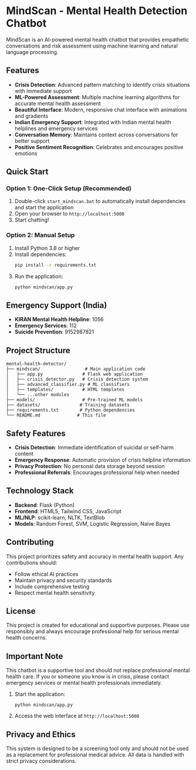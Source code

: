 # MindScan - Mental Health Detection Chatbot

MindScan is an AI-powered mental health chatbot that provides empathetic conversations and risk assessment using machine learning and natural language processing.

## Features

- **Crisis Detection**: Advanced pattern matching to identify crisis situations with immediate support
- **ML-Powered Assessment**: Multiple machine learning algorithms for accurate mental health assessment
- **Beautiful Interface**: Modern, responsive chat interface with animations and gradients
- **Indian Emergency Support**: Integrated with Indian mental health helplines and emergency services
- **Conversation Memory**: Maintains context across conversations for better support
- **Positive Sentiment Recognition**: Celebrates and encourages positive emotions

## Quick Start

### Option 1: One-Click Setup (Recommended)
1. Double-click `start_mindscan.bat` to automatically install dependencies and start the application
2. Open your browser to `http://localhost:5000`
3. Start chatting!

### Option 2: Manual Setup
1. Install Python 3.8 or higher
2. Install dependencies:
   ```bash
   pip install -r requirements.txt
   ```
3. Run the application:
   ```bash
   python mindscan/app.py
   ```

## Emergency Support (India)

- **KIRAN Mental Health Helpline**: 1056
- **Emergency Services**: 112
- **Suicide Prevention**: 9152987821

## Project Structure

```
mental-health-detector/
├── mindscan/                 # Main application code
│   ├── app.py               # Flask web application
│   ├── crisis_detector.py   # Crisis detection system
│   ├── advanced_classifier.py # ML classifiers
│   ├── templates/           # HTML templates
│   └── ...other modules
├── models/                  # Pre-trained ML models
├── datasets/               # Training datasets
├── requirements.txt        # Python dependencies
└── README.md              # This file
```

## Safety Features

- **Crisis Detection**: Immediate identification of suicidal or self-harm content
- **Emergency Response**: Automatic provision of crisis helpline information
- **Privacy Protection**: No personal data storage beyond session
- **Professional Referrals**: Encourages professional help when needed

## Technology Stack

- **Backend**: Flask (Python)
- **Frontend**: HTML5, Tailwind CSS, JavaScript
- **ML/NLP**: scikit-learn, NLTK, TextBlob
- **Models**: Random Forest, SVM, Logistic Regression, Naive Bayes

## Contributing

This project prioritizes safety and accuracy in mental health support. Any contributions should:
- Follow ethical AI practices
- Maintain privacy and security standards
- Include comprehensive testing
- Respect mental health sensitivity

## License

This project is created for educational and supportive purposes. Please use responsibly and always encourage professional help for serious mental health concerns.

## Important Note

This chatbot is a supportive tool and should not replace professional mental health care. If you or someone you know is in crisis, please contact emergency services or mental health professionals immediately.

1. Start the application:
   ```
   python mindscan/app.py
   ```
2. Access the web interface at `http://localhost:5000`

## Privacy and Ethics

This system is designed to be a screening tool only and should not be used as a replacement for professional medical advice. All data is handled with strict privacy considerations.
